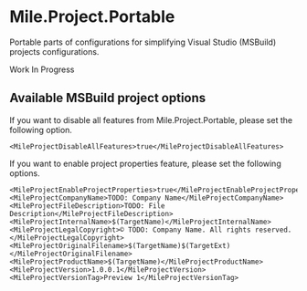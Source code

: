﻿# Mile.Project.Portable

Portable parts of configurations for simplifying Visual Studio (MSBuild)
projects configurations.

Work In Progress

## Available MSBuild project options

If you want to disable all features from Mile.Project.Portable, please set the
following option.

```
<MileProjectDisableAllFeatures>true</MileProjectDisableAllFeatures>
```

If you want to enable project properties feature, please set the following
options.

```
<MileProjectEnableProjectProperties>true</MileProjectEnableProjectProperties>
<MileProjectCompanyName>TODO: Company Name</MileProjectCompanyName>
<MileProjectFileDescription>TODO: File Description</MileProjectFileDescription>
<MileProjectInternalName>$(TargetName)</MileProjectInternalName>
<MileProjectLegalCopyright>© TODO: Company Name. All rights reserved.</MileProjectLegalCopyright>
<MileProjectOriginalFilename>$(TargetName)$(TargetExt)</MileProjectOriginalFilename>
<MileProjectProductName>$(TargetName)</MileProjectProductName>
<MileProjectVersion>1.0.0.1</MileProjectVersion>
<MileProjectVersionTag>Preview 1</MileProjectVersionTag>
```
